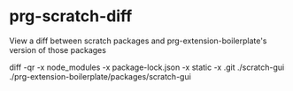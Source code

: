 # prg-scratch-diff
View a diff between scratch packages and prg-extension-boilerplate's version of those packages


diff -qr -x node_modules -x package-lock.json -x static -x .git ./scratch-gui ./prg-extension-boilerplate/packages/scratch-gui